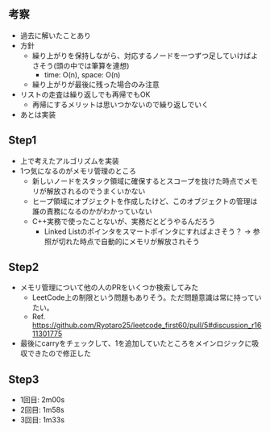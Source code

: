 ## 考察
- 過去に解いたことあり
- 方針
    - 繰り上がりを保持しながら、対応するノードを一つずつ足していけばよさそう(頭の中では筆算を連想)
        - time: O(n), space: O(n)
    - 繰り上がりが最後に残った場合のみ注意
- リストの走査は繰り返しでも再帰でもOK
    - 再帰にするメリットは思いつかないので繰り返しでいく
- あとは実装

## Step1
- 上で考えたアルゴリズムを実装
- 1つ気になるのがメモリ管理のところ
    - 新しいノードをスタック領域に確保するとスコープを抜けた時点でメモリが解放されるのでうまくいかない
    - ヒープ領域にオブジェクトを作成したけど、このオブジェクトの管理は誰の責務になるのかがわかっていない
    - C++実務で使ったことないが、実務だとどうやるんだろう
        - Linked Listのポインタをスマートポインタにすればよさそう？ -> 参照が切れた時点で自動的にメモリが解放されそう

## Step2
- メモリ管理について他の人のPRをいくつか検索してみた
    - LeetCode上の制限という問題もありそう。ただ問題意識は常に持っていたい。
    - Ref. https://github.com/Ryotaro25/leetcode_first60/pull/5#discussion_r1611301775
- 最後にcarryをチェックして、1を追加していたところをメインロジックに吸収できたので修正した

## Step3
- 1回目: 2m00s
- 2回目: 1m58s
- 3回目: 1m33s

